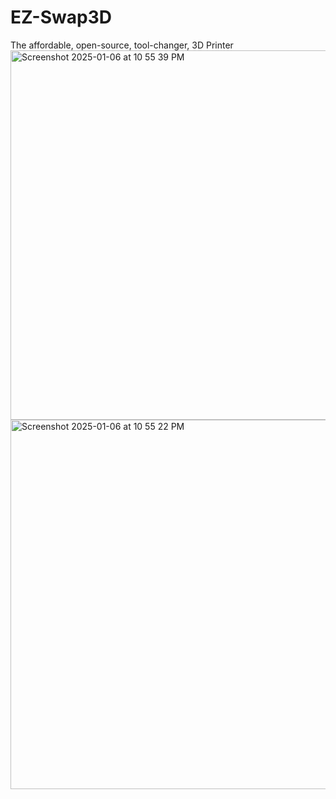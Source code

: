 # EZ-Swap3D
The affordable, open-source, tool-changer, 3D Printer
<img width="591" alt="Screenshot 2025-01-06 at 10 55 39 PM" src="https://github.com/user-attachments/assets/968c9fd1-52d8-45a8-90f4-0495cb4882a6" />
<img width="591" alt="Screenshot 2025-01-06 at 10 55 22 PM" src="https://github.com/user-attachments/assets/2c33b819-560e-4e62-baa4-9fd3c5d5682c" />
